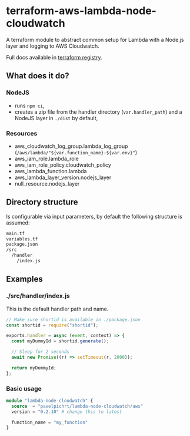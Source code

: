 # terraform-aws-lambda-node-cloudwatch

A terraform module to abstract common setup for Lambda with a Node.js layer and logging to AWS Cloudwatch.

Full docs available in [terraform registry](https://registry.terraform.io/modules/pavelpichrt/lambda-node-cloudwatch/aws/latest).

## What does it do?

### NodeJS

- runs `npm ci`,
- creates a zip file from the handler directory (`var.handler_path`) and a NodeJS layer in `./dist` by default,

### Resources

- aws_cloudwatch_log_group.lambda_log_group (`/aws/lambda/"${var.function_name}-${var.env}"`)
- aws_iam_role.lambda_role
- aws_iam_role_policy.cloudwatch_policy
- aws_lambda_function.lambda
- aws_lambda_layer_version.nodejs_layer
- null_resource.nodejs_layer

## Directory structure

Is configurable via input parameters, by default the following structure is assumed:

```bash
main.tf
variables.tf
package.json
/src
  /handler
    /index.js
```

## Examples

### ./src/handler/index.js

This is the default handler path and name.

```javascript
// Make sure shortid is available in ./package.json
const shortid = require("shortid");

exports.handler = async (event, context) => {
  const myDummyId = shortid.generate();

  // Sleep for 2 seconds
  await new Promise((r) => setTimeout(r, 2000));

  return myDummyId;
};
```

### Basic usage

```terraform
module "lambda-node-cloudwatch" {
  source  = "pavelpichrt/lambda-node-cloudwatch/aws"
  version = "0.2.10" # change this to latest

  function_name = "my_function"
}
```
